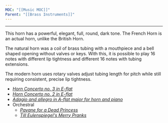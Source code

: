 ```yaml
---
MOC: "[[Music MOC]]"
Parent: "[[Brass Instruments]]"
---
```

---

This horn has a powerful, elegant, full, round, dark tone. The French Horn is an actual horn, unlike the British Horn.

The natural horn was a coil of brass tubing with a mouthpiece and a bell shaped opening without valves or keys. With this, it is possible to play 16 notes with different lip tightness and different 16 notes with tubing extensions.  

The modern horn uses rotary valves adjust tubing length for pitch while still requiring consistent, precise lip tightness. 

- [_Horn Concerto no. 3 in E-flat_](https://www.youtube.com/watch?v=lNuJVfe-t3o)
- [_Horn Concerto no. 2 in E-flat_](https://www.youtube.com/watch?v=Fc0OPFV_awc)
- [_Adagio and allegro in A-flat major for horn and piano_](https://www.youtube.com/watch?v=y5Nxd2daWo0)
- Orchestral
	- [_Pavane for a Dead Princess_](https://www.youtube.com/watch?v=X6A96yQO82I)
	- [_Till Eulenspiegel's Merry Pranks_](https://youtu.be/ZU556MvQN6c)
